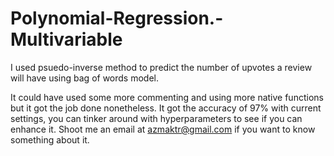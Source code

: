 # Polynomial-Regression.-Multivariable
I used psuedo-inverse method to predict the number of upvotes a review will have using bag of words model.

It could have used some more commenting and using more native functions but it got the job done nonetheless. It got the accuracy of 97% with current settings, you can tinker around with hyperparameters to see if you can enhance it. Shoot me an email at azmaktr@gmail.com if you want to know something about it. 
